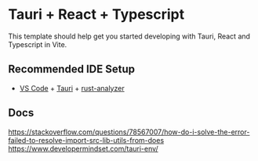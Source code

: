 # Tauri + React + Typescript

This template should help get you started developing with Tauri, React and Typescript in Vite.

## Recommended IDE Setup

- [VS Code](https://code.visualstudio.com/) + [Tauri](https://marketplace.visualstudio.com/items?itemName=tauri-apps.tauri-vscode) + [rust-analyzer](https://marketplace.visualstudio.com/items?itemName=rust-lang.rust-analyzer)



## Docs

https://stackoverflow.com/questions/78567007/how-do-i-solve-the-error-failed-to-resolve-import-src-lib-utils-from-does
https://www.developermindset.com/tauri-env/